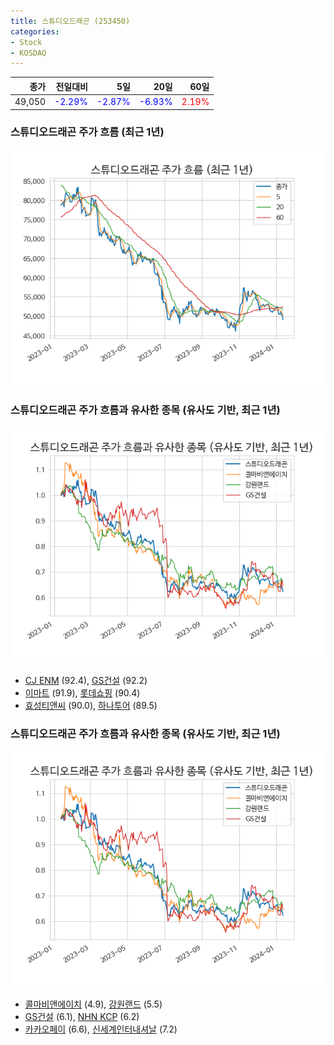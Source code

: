 ```yaml
---
title: 스튜디오드래곤 (253450)
categories:
- Stock
- KOSDAQ
---
```


|종가|전일대비|5일|20일|60일|
|---:|-------:|--:|---:|---:|
|49,050|<span style="color: blue">-2.29%</span>|<span style="color: blue">-2.87%</span>|<span style="color: blue">-6.93%</span>|<span style="color: red">2.19%</span>|

<!-- more -->
### 스튜디오드래곤 주가 흐름 (최근 1년)
![253450](/assets/images/stock/253450.png)


### 스튜디오드래곤 주가 흐름과 유사한 종목 (유사도 기반, 최근 1년)
![253450](/assets/images/stock/253450_sim.png)

- [CJ ENM](/035760/) (92.4), [GS건설](/006360/) (92.2)
- [이마트](/139480/) (91.9), [롯데쇼핑](/023530/) (90.4)
- [효성티앤씨](/298020/) (90.0), [하나투어](/039130/) (89.5)


### 스튜디오드래곤 주가 흐름과 유사한 종목 (유사도 기반, 최근 1년)
![253450](/assets/images/stock/253450_sim.png)

- [콜마비앤에이치](/200130/) (4.9), [강원랜드](/035250/) (5.5)
- [GS건설](/006360/) (6.1), [NHN KCP](/060250/) (6.2)
- [카카오페이](/377300/) (6.6), [신세계인터내셔날](/031430/) (7.2)